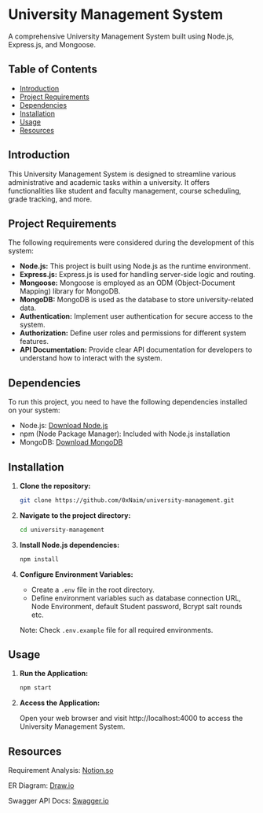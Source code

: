 # University Management System

A comprehensive University Management System built using Node.js, Express.js, and Mongoose.

## Table of Contents

- [Introduction](#introduction)
- [Project Requirements](#project-requirements)
- [Dependencies](#dependencies)
- [Installation](#installation)
- [Usage](#usage)
- [Resources](#resources)

## Introduction

This University Management System is designed to streamline various administrative and academic tasks within a university. It offers functionalities like student and faculty management, course scheduling, grade tracking, and more.

## Project Requirements

The following requirements were considered during the development of this system:

- **Node.js:** This project is built using Node.js as the runtime environment.
- **Express.js:** Express.js is used for handling server-side logic and routing.
- **Mongoose:** Mongoose is employed as an ODM (Object-Document Mapping) library for MongoDB.
- **MongoDB:** MongoDB is used as the database to store university-related data.
- **Authentication:** Implement user authentication for secure access to the system.
- **Authorization:** Define user roles and permissions for different system features.
- **API Documentation:** Provide clear API documentation for developers to understand how to interact with the system.

## Dependencies

To run this project, you need to have the following dependencies installed on your system:

- Node.js: [Download Node.js](https://nodejs.org/)
- npm (Node Package Manager): Included with Node.js installation
- MongoDB: [Download MongoDB](https://www.mongodb.com/)

## Installation

1. **Clone the repository:**

   ```bash
   git clone https://github.com/0xNaim/university-management.git
   ```

2. **Navigate to the project directory:**

    ```bash
    cd university-management
    ```

3. **Install Node.js dependencies:**

    ```bash
    npm install
    ```

4. **Configure Environment Variables:**

    - Create a `.env` file in the root directory.
    - Define environment variables such as database connection URL, Node Environment, default Student password, Bcrypt salt rounds etc.

    Note: Check `.env.example` file for all required environments.

## Usage

1. **Run the Application:**

    ```bash
    npm start
    ```

2. **Access the Application:**

    Open your web browser and visit http://localhost:4000 to access the University Management System.

## Resources

Requirement Analysis: [Notion.so](https://www.notion.so/0xnaim/University-Management-System-9f103a026db04aa086c8f74c45ad8678?pvs=4)

ER Diagram: [Draw.io](https://drive.google.com/file/d/1X2TZPuwIFKoqubz3fHX6PPl24XtIgZft/view?usp=sharing)

Swagger API Docs: [Swagger.io](https://app.swaggerhub.com/apis/Brain-Trust/University-Mangement-System/1.0.0)
